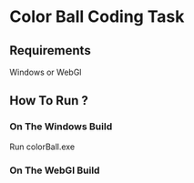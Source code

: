# Color Ball Coding Task

## Requirements
Windows or WebGl

## How To Run ?

### On The Windows Build
Run colorBall.exe 

### On The WebGl Build

